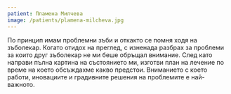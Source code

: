 ```yaml
---
patient: Пламена Милчева
image: /patients/plamena-milcheva.jpg
---
```

По принцип имам проблемни зъби и откакто се помня ходя на зъболекар. Когато отидох на преглед, с изненада разбрах за проблеми за които друг зъболекар не ми беше обръщал внимание. След като направи пълна картина на състоянието ми, изготви план на лечение по време на което обсъждахме какво предстои. Вниманието с което работи, иновациите и градивните решения на проблемите е най-важното.
